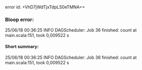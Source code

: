 error id: +VhD7jWdTjxTdpLS0eTMNA==
### Bloop error:

25/06/18 00:36:25 INFO DAGScheduler: Job 36 finished: count at main.scala:151, took 0,009522 s
#### Short summary: 

25/06/18 00:36:25 INFO DAGScheduler: Job 36 finished: count at main.scala:151, took 0,009522 s